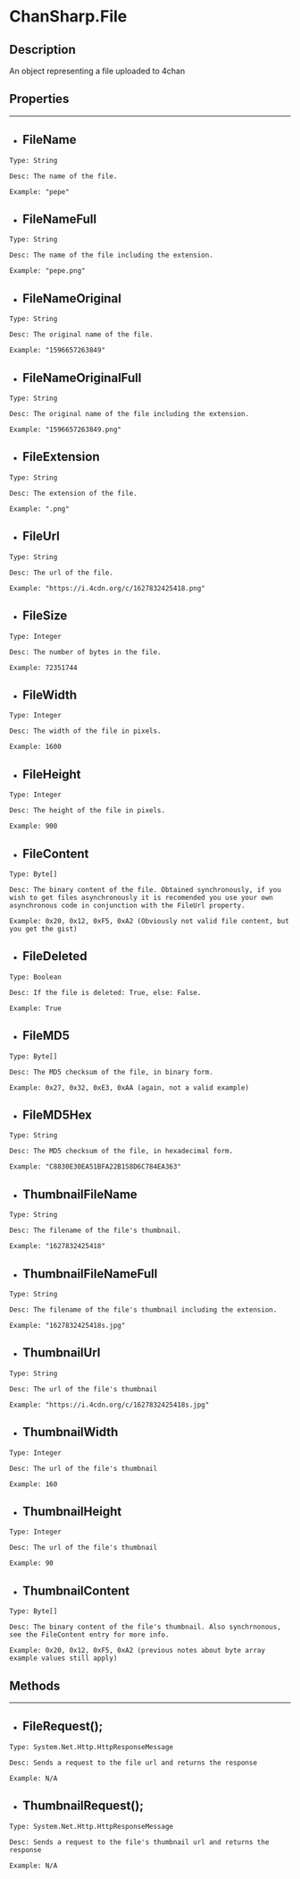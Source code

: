 ﻿# ChanSharp.File

## Description
An object representing a file uploaded to 4chan

## Properties
<hr/>

- ## FileName
```
Type: String

Desc: The name of the file. 

Example: "pepe"
```

- ## FileNameFull
```
Type: String

Desc: The name of the file including the extension. 

Example: "pepe.png"
```

- ## FileNameOriginal
```
Type: String

Desc: The original name of the file.

Example: "1596657263849"
```

- ## FileNameOriginalFull
```
Type: String

Desc: The original name of the file including the extension. 

Example: "1596657263849.png"
```

- ## FileExtension
```
Type: String

Desc: The extension of the file. 

Example: ".png"
```

- ## FileUrl
```
Type: String

Desc: The url of the file. 

Example: "https://i.4cdn.org/c/1627832425418.png"
```

- ## FileSize
```
Type: Integer

Desc: The number of bytes in the file. 

Example: 72351744
```

- ## FileWidth
```
Type: Integer

Desc: The width of the file in pixels.

Example: 1600
```

- ## FileHeight
```
Type: Integer

Desc: The height of the file in pixels.

Example: 900
```

- ## FileContent
```
Type: Byte[]

Desc: The binary content of the file. Obtained synchronously, if you wish to get files asynchronously it is recomended you use your own asynchronous code in conjunction with the FileUrl property.

Example: 0x20, 0x12, 0xF5, 0xA2 (Obviously not valid file content, but you get the gist)
```

- ## FileDeleted
```
Type: Boolean

Desc: If the file is deleted: True, else: False.

Example: True
```

- ## FileMD5
```
Type: Byte[]

Desc: The MD5 checksum of the file, in binary form.

Example: 0x27, 0x32, 0xE3, 0xAA (again, not a valid example) 
```

- ## FileMD5Hex
```
Type: String

Desc: The MD5 checksum of the file, in hexadecimal form.

Example: "C8830E30EA51BFA22B158D6C784EA363" 
```

- ## ThumbnailFileName
```
Type: String

Desc: The filename of the file's thumbnail.

Example: "1627832425418" 
```

- ## ThumbnailFileNameFull
```
Type: String

Desc: The filename of the file's thumbnail including the extension.

Example: "1627832425418s.jpg" 
```

- ## ThumbnailUrl
```
Type: String

Desc: The url of the file's thumbnail

Example: "https://i.4cdn.org/c/1627832425418s.jpg" 
```

- ## ThumbnailWidth
```
Type: Integer

Desc: The url of the file's thumbnail

Example: 160 
```

- ## ThumbnailHeight
```
Type: Integer

Desc: The url of the file's thumbnail

Example: 90 
```

- ## ThumbnailContent
```
Type: Byte[]

Desc: The binary content of the file's thumbnail. Also synchrnonous, see the FileContent entry for more info.

Example: 0x20, 0x12, 0xF5, 0xA2 (previous notes about byte array example values still apply)
```



## Methods
<hr/>

- ## FileRequest();
```
Type: System.Net.Http.HttpResponseMessage

Desc: Sends a request to the file url and returns the response

Example: N/A
```

- ## ThumbnailRequest();
```
Type: System.Net.Http.HttpResponseMessage

Desc: Sends a request to the file's thumbnail url and returns the response

Example: N/A
```

